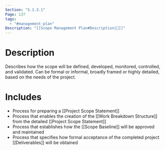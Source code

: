 ```yaml
---
Section: "5.1.3.1"
Page: 137
tags:
  - "#management-plan"
Description: "[[Scope Management Plan#Description|📝]]"
---
```

# Description
Describes how the scope will be defined, developed, monitored, controlled, and validated. Can be formal or informal, broadly framed or highly detailed, based on the needs of the project.
# Includes
- Process for preparing a [[Project Scope Statement]]
- Process that enables the creation of the [[Work Breakdown Structure]] from the detailed [[Project Scope Statement]]
- Process that establishes how the [[Scope Baseline]] will be approved and maintained
- Process that specifies how formal acceptance of the completed project [[Deliverables]] will be obtained